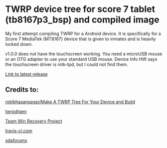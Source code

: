 # TWRP device tree for score 7 tablet (tb8167p3_bsp) and compiled image

My first attempt compiling TWRP for a Android device.  It is specifically for a Score 7 MediaTek (MT8167) device that is given to inmates and is heavily locked down.

v1.0.0 does not have the touchscreen working.  You need a microUSB mouse or an OTG adapter to use your standard USB mouse.  Device Info HW says the touchscreen driver is mtk-tpd, but I could not find them.

[Link to latest release](https://github.com/falk0069/twrp_score7_mt8167/releases)

## Credits to:

[rokibhasansagar/Make A TWRP Tree For Your Device and Build](https://gist.github.com/rokibhasansagar/15c8e728d94a6bd35a687aac73ef79a5)

[twrpdtgen](https://github.com/twrpdtgen/twrpdtgen)

[Team Win Recovery Project](https://github.com/TeamWin/Team-Win-Recovery-Project)

[travis-ci.com](https://app.travis-ci.com/)

[xdaforums](https://xdaforums.com/)

